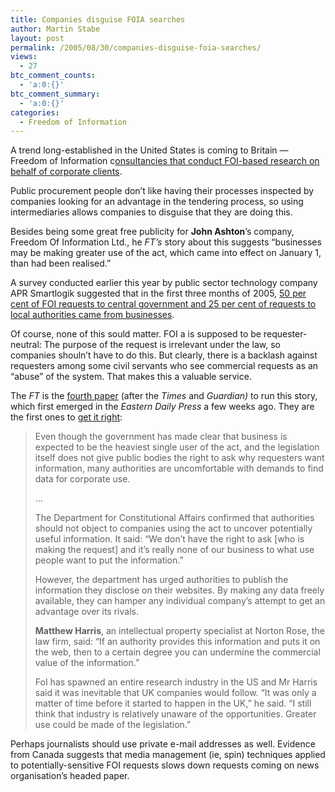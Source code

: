 ```yaml
---
title: Companies disguise FOIA searches
author: Martin Stabe
layout: post
permalink: /2005/08/30/companies-disguise-foia-searches/
views:
  - 27
btc_comment_counts:
  - 'a:0:{}'
btc_comment_summary:
  - 'a:0:{}'
categories:
  - Freedom of Information
---
```

A trend long-established in the United States is coming to Britain &mdash; Freedom of Information c[onsultancies that conduct FOI-based research on behalf of corporate clients][1].

Public procurement people don&rsquo;t like having their processes inspected by companies looking for an advantage in the tendering process, so using intermediaries allows companies to disguise that they are doing this.

Besides being some great free publicity for **John Ashton**&rsquo;s company, Freedom Of Information Ltd., he *FT&rsquo;s* story about this suggests &ldquo;businesses may be making greater use of the act, which came into effect on January 1, than had been realised.&rdquo;

A survey conducted earlier this year by public sector technology company APR Smartlogik suggested that in the first three months of 2005, [50 per cent of FOI requests to central government and 25 per cent of requests to local authorities came from businesses][2].

Of course, none of this sould matter. FOI a is supposed to be requester-neutral: The purpose of the request is irrelevant under the law, so companies shouln&#8217;t have to do this. But clearly, there is a backlash against requesters among some civil servants who see commercial requests as an &ldquo;abuse&rdquo; of the system. That makes this a valuable service.

The *FT* is the [fourth paper][3] (after the *Times* and *Guardian)* to run this story, which first emerged in the *Eastern Daily Press* a few weeks ago. They are the first ones to [get it right][4]:

> Even though the government has made clear that business is expected to be the heaviest single user of the act, and the legislation itself does not give public bodies the right to ask why requesters want information, many authorities are uncomfortable with demands to find data for corporate use. 
> 
> &#8230;
> 
> The Department for Constitutional Affairs confirmed that authorities should not object to companies using the act to uncover potentially useful information. It said: &ldquo;We don&rsquo;t have the right to ask [who is making the request] and it&rsquo;s really none of our business to what use people want to put the information.&rdquo;
> 
> However, the department has urged authorities to publish the information they disclose on their websites. By making any data freely available, they can hamper any individual company&rsquo;s attempt to get an advantage over its rivals.
> 
> **Matthew Harris**, an intellectual property specialist at Norton Rose, the law firm, said: &ldquo;If an authority provides this information and puts it on the web, then to a certain degree you can undermine the commercial value of the information.&rdquo;
> 
> FoI has spawned an entire research industry in the US and Mr Harris said it was inevitable that UK companies would follow. &ldquo;It was only a matter of time before it started to happen in the UK,&#8221; he said. &ldquo;I still think that industry is relatively unaware of the opportunities. Greater use could be made of the legislation.&rdquo;

Perhaps journalists should use private e-mail addresses as well. Evidence from Canada suggests that media management (ie, spin) techniques applied to potentially-sensitive FOI requests slows down requests coming on news organisation&rsquo;s headed paper.

 [1]: http://news.ft.com/cms/s/1be85a9c-18f2-11da-8fe9-00000e2511c8.html
 [2]: http://www.aprsmartlogik.com/company/news/item.php?page=1323
 [3]: http://www.martinstabe.com/blog/archives/2005/08/commercial_abus.php
 [4]: http://news.ft.com/cms/s/defc002e-18f2-11da-8fe9-00000e2511c8.html